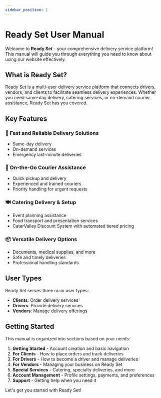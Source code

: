 ```yaml
---
sidebar_position: 1
---
```


# Ready Set User Manual

Welcome to **Ready Set** - your comprehensive delivery service platform! This manual will guide you through everything you need to know about using our website effectively.

## What is Ready Set?

Ready Set is a multi-user delivery service platform that connects drivers, vendors, and clients to facilitate seamless delivery experiences. Whether you need same-day delivery, catering services, or on-demand courier assistance, Ready Set has you covered.

## Key Features

### 🚀 **Fast and Reliable Delivery Solutions**
- Same-day delivery
- On-demand services
- Emergency last-minute deliveries

### 🏃 **On-the-Go Courier Assistance**
- Quick pickup and delivery
- Experienced and trained couriers
- Priority handling for urgent requests

### 🍽️ **Catering Delivery & Setup**
- Event planning assistance
- Food transport and presentation services
- CaterValley Discount System with automated tiered pricing

### 📦 **Versatile Delivery Options**
- Documents, medical supplies, and more
- Safe and timely deliveries
- Professional handling standards

## User Types

Ready Set serves three main user types:

- **Clients**: Order delivery services
- **Drivers**: Provide delivery services
- **Vendors**: Manage delivery offerings

## Getting Started

This manual is organized into sections based on your needs:

1. **Getting Started** - Account creation and basic navigation
2. **For Clients** - How to place orders and track deliveries
3. **For Drivers** - How to become a driver and manage deliveries
4. **For Vendors** - Managing your business on Ready Set
5. **Special Services** - Catering, specialty deliveries, and more
6. **Account Management** - Profile settings, payments, and preferences
7. **Support** - Getting help when you need it

Let's get you started with Ready Set!
